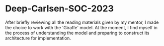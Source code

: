 # Deep-Carlsen-SOC-2023
After briefly reviewing all the reading materials given by my mentor, I made the choice to work with the 'Giraffe' model. At the moment, I find myself in the process of understanding the model and preparing to construct its architecture for implementation.
